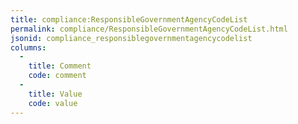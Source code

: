 ```yaml
---
title: compliance:ResponsibleGovernmentAgencyCodeList
permalink: compliance/ResponsibleGovernmentAgencyCodeList.html
jsonid: compliance_responsiblegovernmentagencycodelist
columns:
  - 
    title: Comment
    code: comment
  - 
    title: Value
    code: value
---
```

